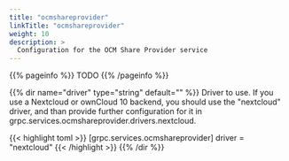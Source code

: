 ```yaml
---
title: "ocmshareprovider"
linkTitle: "ocmshareprovider"
weight: 10
description: >
  Configuration for the OCM Share Provider service
---
```


{{% pageinfo %}}
TODO
{{% /pageinfo %}}

{{% dir name="driver" type="string" default="" %}}
Driver to use. If you use a Nextcloud or ownCloud 10 backend,
you should use the "nextcloud" driver, and than provide
further configuration for it in 
grpc.services.ocmshareprovider.drivers.nextcloud.

{{< highlight toml >}}
[grpc.services.ocmshareprovider]
driver = "nextcloud"
{{< /highlight >}}
{{% /dir %}}
